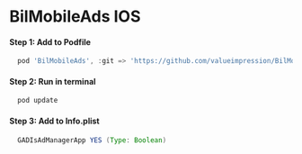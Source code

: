 # BilMobileAds IOS

#### Step 1: Add to Podfile
```gradle
  pod 'BilMobileAds', :git => 'https://github.com/valueimpression/BilMobileAds', :tag => '1.0.5'
```
#### Step 2: Run in terminal
```gradle
  pod update
```

#### Step 3: Add to Info.plist
```gradle
  GADIsAdManagerApp YES (Type: Boolean)
```
